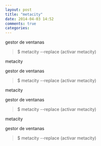 ```yaml
---
layout: post
title: "metacity"
date: 2014-04-03 14:52
comments: true
categories: 
---
```

gestor de ventanas

>$ metacity --replace (activar metacity)

metacity

gestor de ventanas

>$ metacity --replace (activar metacity)

metacity

gestor de ventanas

>$ metacity --replace (activar metacity)

metacity

gestor de ventanas

>$ metacity --replace (activar metacity)

